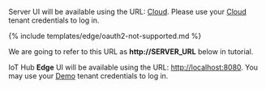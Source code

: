 Server UI will be available using the URL: [Cloud](https://thingsboard.cloud/signup).
Please use your [Cloud](https://thingsboard.cloud/signup) tenant credentials to log in.

{% include templates/edge/oauth2-not-supported.md %}

We are going to refer to this URL as **http://SERVER_URL** below in tutorial.

IoT Hub **Edge** UI will be available using the URL: [http://localhost:8080](http://localhost:8080).
You may use your [Demo](https://thingsboard.cloud/signup) tenant credentials to log in.